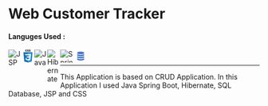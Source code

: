 # Web Customer Tracker

#### Languges Used : 

<img align="left" alt="JSP" width="26px" src="https://user-images.githubusercontent.com/67656639/120150784-1b183e80-c209-11eb-891c-a737333fc952.png" />
<img align="left" alt="CSS3" width="26px" src="https://raw.githubusercontent.com/github/explore/80688e429a7d4ef2fca1e82350fe8e3517d3494d/topics/css/css.png" />
<img align="left" alt="Java" width="26px" src="https://user-images.githubusercontent.com/67656639/120059256-ea4fd200-c06d-11eb-85d7-0595295f3848.png"/>
<img align="left" alt="Hibernate" width="26px" src="https://user-images.githubusercontent.com/67656639/120059342-a4dfd480-c06e-11eb-88ea-e1756a78e42c.png"/>
<img align="left" alt="Spring" width="28px" height="26px" src="https://user-images.githubusercontent.com/67656639/120059435-2d5e7500-c06f-11eb-9302-bce6d5ef81f4.png"/>
<img align="left" alt="SQL" width="26px" src="https://raw.githubusercontent.com/github/explore/80688e429a7d4ef2fca1e82350fe8e3517d3494d/topics/sql/sql.png" />

<br><hr>

This Application is based on CRUD Application. In this Application I used Java Spring Boot, Hibernate, SQL Database, JSP and CSS
<!-- 
Here are some Images of the working of Application.

# First Page
1] Add Customer Page

![page 1](https://user-images.githubusercontent.com/67656639/120005216-462a4480-bff5-11eb-9700-e34083c3e2f5.PNG)


# Second Page
2] List Of Customers 
<img alt="SQL" width="200px" src="https://user-images.githubusercontent.com/67656639/120005983-0fa0f980-bff6-11eb-96f7-ddc3ea373587.PNG" /> -->


